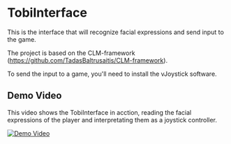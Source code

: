 # TobiInterface

This is the interface that will recognize facial expressions
and send input to the game.

The project is based on the CLM-framework (https://github.com/TadasBaltrusaitis/CLM-framework).

To send the input to a game, you'll need to install the vJoystick software.


## Demo Video
This video shows the TobiInterface in acction, reading the facial expressions of the player and interpretating them as a joystick controller.

[![Demo Video](https://i.ytimg.com/vi/sSWgdPzO4mM/hqdefault.jpg)](https://youtu.be/sSWgdPzO4mM)
